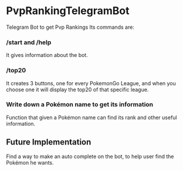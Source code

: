 # PvpRankingTelegramBot
 Telegram Bot to get Pvp Rankings
 Its commands are: 
### /start and /help
It gives information about the bot.
### /top20
It creates 3 buttons, one for every PokemonGo League, 
and when you choose one it will display the top20 of that specific league.
### Write down a Pokémon name to get its information
Function that given a Pokémon name can find its rank and other useful information.
## Future Implementation 
Find a way to make an auto complete on the bot, to help user find the Pokémon he wants.